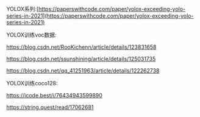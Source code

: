 YOLOX系列:[https://paperswithcode.com/paper/yolox-exceeding-yolo-series-in-2021](https://paperswithcode.com/paper/yolox-exceeding-yolo-series-in-2021)

YOLOX训练voc数据:

https://blog.csdn.net/RooKichenn/article/details/123831658

https://blog.csdn.net/ssunshining/article/details/125031735

https://blog.csdn.net/qq_41251963/article/details/122262738


YOLOX训练coco128:

https://icode.best/i/76434943599890

https://string.quest/read/17062681
